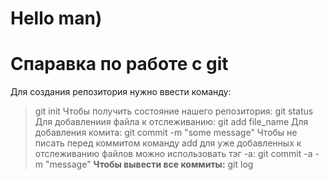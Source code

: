 # Hello man)
# Спаравка по работе с git
Для создания репозитория нужно ввести команду:
> git init
Чтобы получить состояние нашего репозитория:
> git status
Для добавлениия файла к отслеживанию:
> git add file_name
Для добавления комита:
> git commit -m "some message"
Чтобы не писать перед коммитом команду
add для уже добавленных к отслеживанию
файлов можно использовать тэг -а:
> git commit -a -m "message"
**Чтобы вывести все коммиты:**
> git log